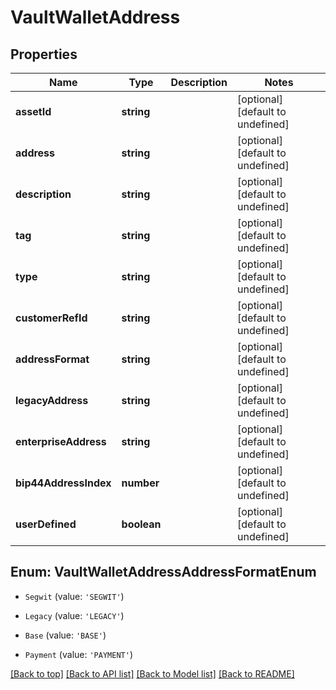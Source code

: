 # VaultWalletAddress

## Properties

|Name | Type | Description | Notes|
|------------ | ------------- | ------------- | -------------|
|**assetId** | **string** |  | [optional] [default to undefined]|
|**address** | **string** |  | [optional] [default to undefined]|
|**description** | **string** |  | [optional] [default to undefined]|
|**tag** | **string** |  | [optional] [default to undefined]|
|**type** | **string** |  | [optional] [default to undefined]|
|**customerRefId** | **string** |  | [optional] [default to undefined]|
|**addressFormat** | **string** |  | [optional] [default to undefined]|
|**legacyAddress** | **string** |  | [optional] [default to undefined]|
|**enterpriseAddress** | **string** |  | [optional] [default to undefined]|
|**bip44AddressIndex** | **number** |  | [optional] [default to undefined]|
|**userDefined** | **boolean** |  | [optional] [default to undefined]|


## Enum: VaultWalletAddressAddressFormatEnum


* `Segwit` (value: `'SEGWIT'`)

* `Legacy` (value: `'LEGACY'`)

* `Base` (value: `'BASE'`)

* `Payment` (value: `'PAYMENT'`)





[[Back to top]](#) [[Back to API list]](../../README.md#documentation-for-api-endpoints) [[Back to Model list]](../../README.md#documentation-for-models) [[Back to README]](../../README.md)

